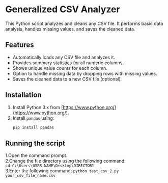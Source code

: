 # Generalized CSV Analyzer

This Python script analyzes and cleans any CSV file. It performs basic data analysis, handles missing values, and saves the cleaned data.

## Features

- Automatically loads any CSV file and analyzes it.
- Provides summary statistics for all numeric columns.
- Shows unique value counts for each column.
- Option to handle missing data by dropping rows with missing values.
- Saves the cleaned data to a new CSV file (optional).

## Installation

1. Install Python 3.x from [https://www.python.org/](https://www.python.org/).
2. Install `pandas` using:
   ```bash
   pip install pandas
## Running the script

1.Open the command prompt.<br>
2.Change the file directory using the following command:<br>
`cd C:\Users\USER NAME\Desktop\DIRECTORY`<br>
3.Enter the following command:
`python test_csv_2.py your_csv_file_name.csv`
